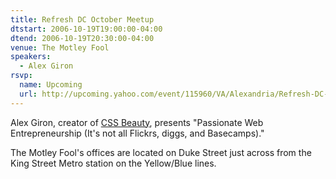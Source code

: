 ```yaml
---
title: Refresh DC October Meetup
dtstart: 2006-10-19T19:00:00-04:00
dtend: 2006-10-19T20:30:00-04:00
venue: The Motley Fool
speakers:
  - Alex Giron
rsvp:
  name: Upcoming
  url: http://upcoming.yahoo.com/event/115960/VA/Alexandria/Refresh-DC-October-Meetup/The-Motley-Fool/
---
```


Alex Giron, creator of [CSS Beauty](http://www.cssbeauty.com/), presents "Passionate Web Entrepreneurship (It's not all Flickrs, diggs, and Basecamps)."

The Motley Fool's offices are located on Duke Street just across from the King Street Metro station on the Yellow/Blue lines.